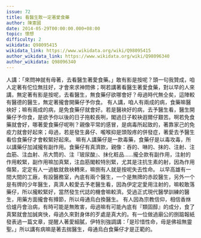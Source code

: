 ```yaml
---
issue: 72
title: 看醫生敢一定著愛食藥
author: 陳憲國
date: 2014-05-29T00:00:00.000+08:00
topic: 懷想
difficulty: 2
wikidata: Q98095415
wikidata_link: https://www.wikidata.org/wiki/Q98095415
author_wikidata_link: https://www.wikidata.org/wiki/Q98096340
author_wikidata: Q98096340
---
```

人講：「來問神就有毋著，去看醫生著愛食藥。」敢有影是按呢？頭一句我贊成，咱人定著有佗位無拄好，才會來求神問佛；啊若講著看醫生著愛食藥，對以早的人來講，無定著有影是按呢，去看醫生，無食藥仔欲哪會好？毋過時代無仝矣，這陣較有醫德的醫生，無定著攏會開藥仔予你食。
有人講，咱人有兩成的病，食藥嘛醫袂好；嘛有兩成的病，是免食藥仔就會好。若是醫袂好的病，去予醫生看，醫生開藥仔予你食，是欲予你以後的日子拖較長咧，閣過日子較袂遐爾仔艱苦。啊若免食藥就會好，哪著愛食藥仔呢咧？親像平常的感冒，是病毒所起致的，著靠家己的免疫力就會好起來；毋過，若是發生鼻仔、嚨喉抑是頭殻疼的併發症，著愛去予醫生看佮食藥仔才會較緊好起來。
嘛有人講藥仔是一款毒藥，食藥仔是以毒攻毒，所以講藥仔加減攏有副作用。食藥仔有真濟款，親像：吞的、啉的、抹的、注射、注血筋、注血射、吊大筒的、注『玻尿酸』、抹化粧品……攏仝款有副作用，注射的作用較緊，副作用嘛加真緊，注血筋閣較特別緊，尤其是注抗生素的射，因為作用傷緊，定定有人一過敏就救袂轉來，嘛捌有人就是按呢失去性命。
以早高雄有一間大間的工廠，有設醫務室，內底有兩个醫生，一个是無牌的赤跤醫生，另外一个是有牌的少年醫生，真濟人較愛去予老醫生看，因為伊定定愛用注射的，嘛較敢落藥仔，所以攏較緊好，當然發生代誌的機會嘛較濟。受過正式現代醫學訓練的醫生，用藥方面攏會有撙節，所以毋通烏白換醫生。
有人因為宗教信仰，相信香烌佮爐丹會治病，有時可能是無敗害，毋過嘛有可能內底有『類固醇』的成分，食了真緊就會加誠爽快，毋過久來對身体的歹處是真大的。有一位做過廟公的捌踮報紙發表過一篇文章，提醒人著愛細膩，伊特別強調講：「是珍惜性命，毋是佛祖無靈聖。」所以講有病嘛是著去揣醫生，毋通烏白食藥仔才是正範的。